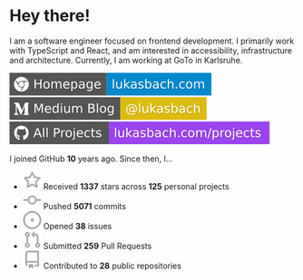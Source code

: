 # Hey there!

I am a software engineer focused on frontend development. I primarily work with TypeScript and React, and am interested in accessibility, infrastructure and architecture. Currently, I am working at GoTo in Karlsruhe.

[![Homepage](./icons/homepage.svg)](https://lukasbach.com)
[![Medium Blog](./icons/medium.svg)](https://medium.com/@lukasbach)
[![My Projects](./icons/projects.svg)](https://lukasbach.com/projects)

I joined GitHub **10** years ago. Since then, I...

- ![](./icons/star.svg) Received **1337** stars across **125** personal projects
- ![](./icons/commit.svg) Pushed **5071** commits
- ![](./icons/issues.svg) Opened **38** issues
- ![](./icons/pr.svg) Submitted **259** Pull Requests
- ![](./icons/repo.svg) Contributed to **28** public repositories
